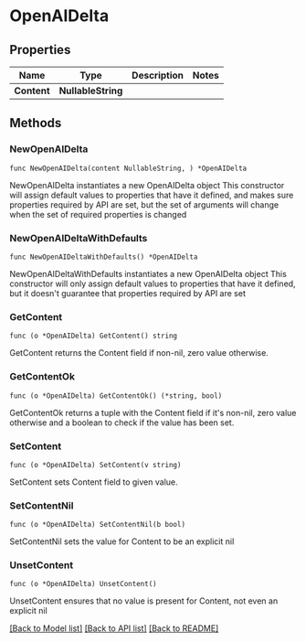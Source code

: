 # OpenAIDelta

## Properties

Name | Type | Description | Notes
------------ | ------------- | ------------- | -------------
**Content** | **NullableString** |  | 

## Methods

### NewOpenAIDelta

`func NewOpenAIDelta(content NullableString, ) *OpenAIDelta`

NewOpenAIDelta instantiates a new OpenAIDelta object
This constructor will assign default values to properties that have it defined,
and makes sure properties required by API are set, but the set of arguments
will change when the set of required properties is changed

### NewOpenAIDeltaWithDefaults

`func NewOpenAIDeltaWithDefaults() *OpenAIDelta`

NewOpenAIDeltaWithDefaults instantiates a new OpenAIDelta object
This constructor will only assign default values to properties that have it defined,
but it doesn't guarantee that properties required by API are set

### GetContent

`func (o *OpenAIDelta) GetContent() string`

GetContent returns the Content field if non-nil, zero value otherwise.

### GetContentOk

`func (o *OpenAIDelta) GetContentOk() (*string, bool)`

GetContentOk returns a tuple with the Content field if it's non-nil, zero value otherwise
and a boolean to check if the value has been set.

### SetContent

`func (o *OpenAIDelta) SetContent(v string)`

SetContent sets Content field to given value.


### SetContentNil

`func (o *OpenAIDelta) SetContentNil(b bool)`

 SetContentNil sets the value for Content to be an explicit nil

### UnsetContent
`func (o *OpenAIDelta) UnsetContent()`

UnsetContent ensures that no value is present for Content, not even an explicit nil

[[Back to Model list]](../README.md#documentation-for-models) [[Back to API list]](../README.md#documentation-for-api-endpoints) [[Back to README]](../README.md)


